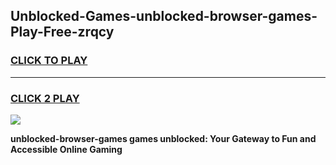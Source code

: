 
## Unblocked-Games-unblocked-browser-games-Play-Free-zrqcy
<h3>
<a href="https://premium76.site?title=unblocked-browser-games&ref=18A1">CLICK TO PLAY</a></h3>
<hr>

<h3>
<a href="https://premium76.site?title=unblocked-browser-games&ref=18A1">CLICK 2 PLAY</a>
  
</h3>

<a href="https://premium76.site?title=unblocked-browser-games&ref=18A1"><img src="https://clearcache.store/games.png"></a>


**unblocked-browser-games games unblocked: Your Gateway to Fun and Accessible Online Gaming**
